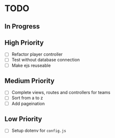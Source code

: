 # TODO

## In Progress

## High Priority

- [ ] Refactor player controller
- [ ] Test without database connection
- [ ] Make ejs reuseable

## Medium Priority

- [ ] Complete views, routes and controllers for teams
- [ ] Sort from a to z
- [ ] Add pageination

## Low Priority

- [ ] Setup dotenv for `config.js`
